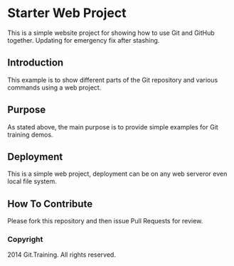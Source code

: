 # Starter Web Project

This is a simple website project for showing how to use Git and GitHub together. Updating for emergency fix after stashing.

## Introduction

This example is to show different parts of the Git repository and various commands using a web project.

## Purpose

As stated above, the main purpose is to provide simple examples for Git training demos.

## Deployment

This is a simple web project, deployment can be on any web serveror even local file system.

## How To Contribute

Please fork this repository and then issue Pull Requests for review.

### Copyright
2014 Git.Training. All rights reserved.